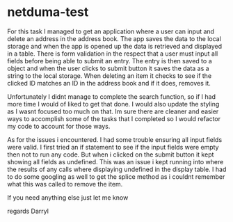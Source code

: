 # netduma-test

For this task I managed to get an application where a user can input and delete an address in the address book.
The app saves the data to the local storage and when the app is opened up the data is retrieved and displayed in a table.
There is form validation in the respect that a user must input all fields before being able to submit an entry. 
The entry is then saved to a object and when the user clicks to submit button it saves the data as a string to the local storage.
When deleting an item it checks to see if the clicked ID matches an ID in the address book and if it does, removes it.

Unfortunately I didnt manage to complete the search function, so if I had more time I would of liked to get that done. I would also update the styling as I wasnt focused too much on that. Im sure there are cleaner and easier ways to accomplish some of the tasks that I completed so I would refactor my code to account for those ways.

As for the issues i encountered. I had some trouble ensuring all input fields were valid. I first tried an if statement to see if the input fields were empty then not to run any code. But when i clicked on the submit button it kept showing all fields as undefined. This was an issue i kept running into where the results of any calls where displaying undefined in the display table. I had to do some googling as well to get the splice method as i couldnt remember what this was called to remove the item.

If you need anything else just let me know

regards
Darryl

